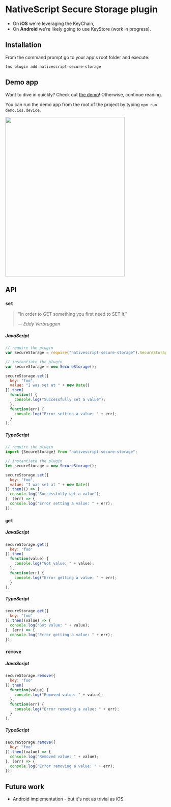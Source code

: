 # NativeScript Secure Storage plugin

* On __iOS__ we're leveraging the KeyChain,
* On __Android__ we're likely going to use KeyStore (work in progress).

## Installation
From the command prompt go to your app's root folder and execute:

```
tns plugin add nativescript-secure-storage
```

## Demo app
Want to dive in quickly? Check out [the demo](demo)! Otherwise, continue reading.

You can run the demo app from the root of the project by typing `npm run demo.ios.device`.

<img src="https://raw.githubusercontent.com/EddyVerbruggen/nativescript-secure-storage/master/screenshots/ios-demo.png?v=2" width="375px" height="500px"/>

## API

### `set`
> "In order to GET something you first need to SET it."
>
> -- _Eddy Verbruggen_


##### JavaScript
```js
// require the plugin
var SecureStorage = require("nativescript-secure-storage").SecureStorage;

// instantiate the plugin
var secureStorage = new SecureStorage();

secureStorage.set({
  key: "foo",
  value: "I was set at " + new Date()
}).then(
  function() {
    console.log("Successfully set a value");
  },
  function(err) {
    console.log("Error setting a value: " + err);
  }
);
```

##### TypeScript
```js
// require the plugin
import {SecureStorage} from "nativescript-secure-storage";

// instantiate the plugin
let secureStorage = new SecureStorage();

secureStorage.set({
  key: "foo",
  value: "I was set at " + new Date()
}).then(() => {
  console.log("Successfully set a value");
}, (err) => {
  console.log("Error setting a value: " + err);
});
```

### `get`

##### JavaScript
```js
secureStorage.get({
  key: "foo"
}).then(
  function(value) {
    console.log("Got value: " + value);
  },
  function(err) {
    console.log("Error getting a value: " + err);
  }
);
```

##### TypeScript
```js
secureStorage.get({
  key: "foo"
}).then((value) => {
  console.log("Got value: " + value);
}, (err) => {
  console.log("Error getting a value: " + err);
});
```

### `remove`

##### JavaScript
```js
secureStorage.remove({
  key: "foo"
}).then(
  function(value) {
    console.log("Removed value: " + value);
  },
  function(err) {
    console.log("Error removing a value: " + err);
  }
);
```

##### TypeScript
```js
secureStorage.remove({
  key: "foo"
}).then((value) => {
  console.log("Removed value: " + value);
}, (err) => {
  console.log("Error removing a value: " + err);
});
```

## Future work
* Android implementation - but it's not as trivial as iOS.